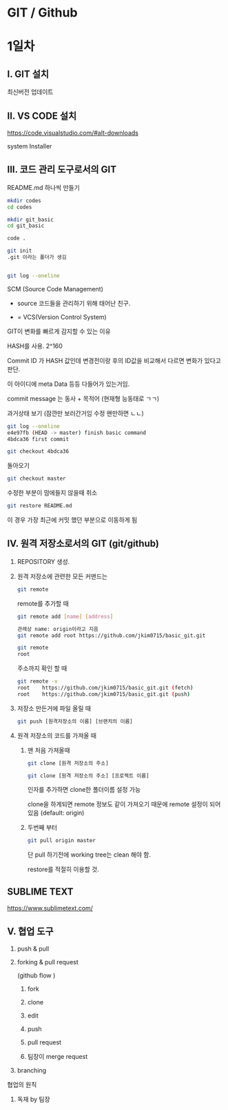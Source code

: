 # GIT  /  Github

# 1일차

## I. GIT 설치 

최신버전 업데이트



## II. VS CODE 설치

https://code.visualstudio.com/#alt-downloads

system Installer



## III. 코드 관리 도구로서의 GIT

README.md 하나씩 만들기

```bash
mkdir codes
cd codes

mkdir git_basic
cd git_basic

code .

git init
.git 이라는 폴더가 생김 


git log --oneline
```

SCM  (Source Code Management)

- source 코드들을 관리하기 위해 태어난 친구.

-  = VCS(Version Control System)

GIT이 변화를 빠르게 감지할 수 있는 이유

HASH를 사용. 2^160 



Commit ID 가 HASH 값인데 변경전이랑 후의 ID값을 비교해서 다르면 변화가 있다고 판단.

이 아이디에 meta Data 등등 다들어가 있는거임.



commit message 는 동사 + 목적어 (현재형 능동태로 ㄱㄱ)





과거상태 보기 (잠깐만 보러간거임 수정 왠만하면 ㄴㄴ)

```bash
git log --oneline
e4e97fb (HEAD -> master) finish basic command
4bdca36 first commit

git checkout 4bdca36 
```

돌아오기

```bash
git checkout master
```



수정한 부분이 맘에들지 않을때 취소

```bash
git restore README.md
```

이 경우 가장 최근에 커밋 했던 부분으로 이동하게 됨



## IV. 원격 저장소로서의 GIT (git/github)

1. REPOSITORY 생성.

2. 원격 저장소에 관련한 모든 커맨드는

   ```bash
   git remote
   ```

   remote를 추가할 때 

   ```bash
   git remote add [name] [address]
   
   관례상 name: origin이라고 지음
   git remote add root https://github.com/jkim0715/basic_git.git
   
   git remote
   root
   
   ```

   주소까지 확인 할 때

   ```bash
   git remote -v
   root    https://github.com/jkim0715/basic_git.git (fetch)
   root    https://github.com/jkim0715/basic_git.git (push)
   
   ```

3. 저장소 만든거에 파일 올릴 때 

   ```bash
   git push [원격저장소의 이름] [브랜치의 이름]
   ```

4. 원격 저장소의 코드를 가져올 때

   1. 맨 처음 가져올때 

      ```bash
      git clone [원격 저장소의 주소]
      
      git clone [원격 저장소의 주소] [프로젝트 이름]
      
      ```

      인자를 추가하면 clone한 폴더이름 설정 가능

      clone을 하게되면 remote 정보도 같이 가져오기 때문에 remote 설정이 되어있음 (default: origin)

   2. 두번째 부터 

      ```bash
      git pull origin master
      ```

      단 pull 하기전에 working tree는 clean 해야 함.

      restore를 적절히 이용할 것.

      

## SUBLIME TEXT

https://www.sublimetext.com/

## V. 협업 도구

1. push & pull

   

2. forking & pull request

   (github flow )

   1. fork

   2. clone
   3. edit
   4. push
   5. pull request
   6. 팀장이 merge request

   

3. branching 

   

협업의 원칙 

1. 독재 by 팀장 



